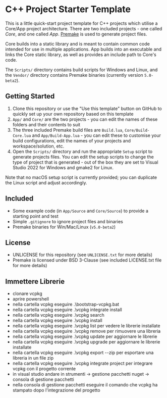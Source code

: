# C++ Project Starter Template

This is a little quick-start project template for C++ projects which utilise a Core/App project architecture. There are two included projects - one called _Core_, and one called _App_. [Premake](https://github.com/premake/premake-core) is used to generate project files.

Core builds into a static library and is meant to contain common code intended for use in multiple applications. App builds into an executable and links the Core static library, as well as provides an include path to Core's code.

The `Scripts/` directory contains build scripts for Windows and Linux, and the `Vendor/` directory contains Premake binaries (currently version `5.0-beta2`).

## Getting Started
1. Clone this repository or use the "Use this template" button on GitHub to quickly set up your own repository based on this template
2. `App/` and `Core/` are the two projects - you can edit the names of these folders and their contents to suit
3. The three included Premake build files are `Build.lua`, `Core/Build-Core.lua` and `App/Build-App.lua` - you can edit these to customise your build configurations, edit the names of your projects and workspace/solution, etc.
4. Open the `Scripts/` directory and run the appropriate `Setup` script to generate projects files. You can edit the setup scripts to change the type of project that is generated - out of the box they are set to Visual Studio 2022 for Windows and gmake2 for Linux.

Note that no macOS setup script is currently provided; you can duplicate the Linux script and adjust accordingly.

## Included
- Some example code (in `App/Source` and `Core/Source`) to provide a starting point and test
- Simple `.gitignore` to ignore project files and binaries
- Premake binaries for Win/Mac/Linux (`v5.0-beta2`)

## License
- UNLICENSE for this repository (see `UNLICENSE.txt` for more details)
- Premake is licensed under BSD 3-Clause (see included LICENSE.txt file for more details)




## Immettere Librerie
- clonare vcpkg
- aprire powershell
- nella cartella vcpkg eseguire .\bootstrap-vcpkg.bat
- nella cartella vcpkg eseguire .\vcpkg integrate install
- nella cartella vcpkg eseguire .\vcpkg search <nome libreria>
- nella cartella vcpkg eseguire .\vcpkg install <nome libreria>
- nella cartella vcpkg eseguire .\vcpkg list per vedere le librerie installate
- nella cartella vcpkg eseguire .\vcpkg remove <nome libreria> per rimuovere una libreria
- nella cartella vcpkg eseguire .\vcpkg update per aggiornare le librerie
- nella cartella vcpkg eseguire .\vcpkg upgrade per aggiornare le librerie installate
- nella cartella vcpkg eseguire .\vcpkg export <nome libreria> --zip per esportare una libreria in un file zip
- nella cartella vcpkg eseguire .\vcpkg integrate project per integrare vcpkg con il progetto corrente
- in visual studio andare in strumenti -> gestione pacchetti nuget -> consola di gestione pacchetti
- nella consola di gestione pacchetti eseguire il comando che vcpkg ha stampato dopo l'integrazione del progetto